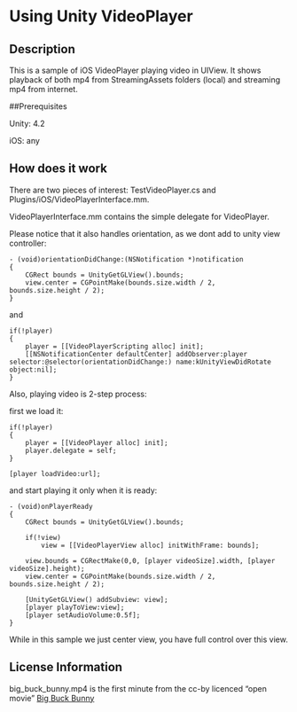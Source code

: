 # Using Unity VideoPlayer


## Description

This is a sample of iOS VideoPlayer playing video in UIView. It shows playback of both mp4 from StreamingAssets folders (local) and streaming mp4 from internet.


##Prerequisites

Unity: 4.2

iOS: any


## How does it work

There are two pieces of interest: TestVideoPlayer.cs and Plugins/iOS/VideoPlayerInterface.mm.

VideoPlayerInterface.mm contains the simple delegate for VideoPlayer.

Please notice that it also handles orientation, as we dont add to unity view controller:

	- (void)orientationDidChange:(NSNotification *)notification
	{
		CGRect bounds = UnityGetGLView().bounds;
		view.center = CGPointMake(bounds.size.width / 2, bounds.size.height / 2);
	}

and

	if(!player)
	{
		player = [[VideoPlayerScripting alloc] init];
		[[NSNotificationCenter defaultCenter] addObserver:player selector:@selector(orientationDidChange:) name:kUnityViewDidRotate object:nil];
	}

Also, playing video is 2-step process:

first we load it:

	if(!player)
	{
		player = [[VideoPlayer alloc] init];
		player.delegate = self;
	}

	[player loadVideo:url];

and start playing it only when it is ready:

	- (void)onPlayerReady
	{
		CGRect bounds = UnityGetGLView().bounds;

		if(!view)
			view = [[VideoPlayerView alloc] initWithFrame: bounds];

		view.bounds = CGRectMake(0,0, [player videoSize].width, [player videoSize].height);
		view.center = CGPointMake(bounds.size.width / 2, bounds.size.height / 2);

		[UnityGetGLView() addSubview: view];
		[player playToView:view];
		[player setAudioVolume:0.5f];
	}

While in this sample we just center view, you have full control over this view.


## License Information

big_buck_bunny.mp4 is the first minute from the cc-by licenced “open movie” [Big Buck Bunny](http://bigbuckbunny.org/)
